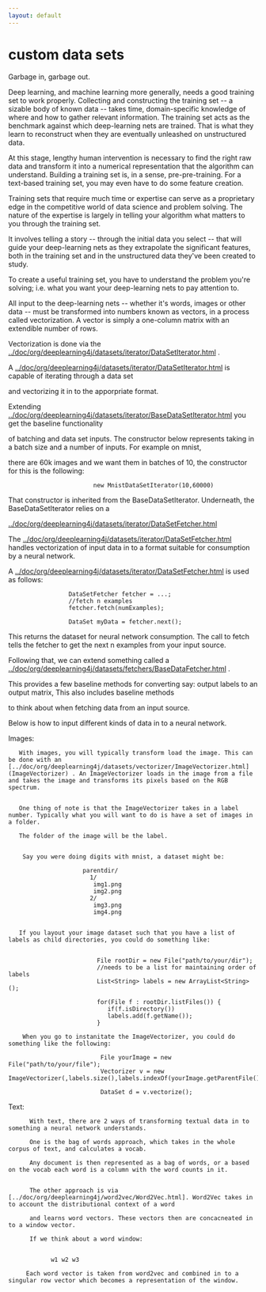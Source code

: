 ```yaml
---
layout: default
---
```


# custom data sets 

Garbage in, garbage out. 

Deep learning, and machine learning more generally, needs a good training set to work properly. Collecting and constructing the training set -- a sizable body of known data -- takes time, domain-specific knowledge of where and how to gather relevant information. The training set acts as the benchmark against which deep-learning nets are trained. That is what they learn to reconstruct when they are eventually unleashed on unstructured data. 

At this stage, lengthy human intervention is necessary to find the right raw data and transform it into a numerical representation that the algorithm can understand. Building a training set is, in a sense, pre-pre-training. For a text-based training set, you may even have to do some feature creation. 

Training sets that require much time or expertise can serve as a proprietary edge in the competitive world of data science and problem solving. The nature of the expertise is largely in telling your algorithm what matters to you through the training set. 

It involves telling a story -- through the initial data you select -- that will guide your deep-learning nets as they extrapolate the significant features, both in the training set and in the unstructured data they've been created to study.

To create a useful training set, you have to understand the problem you're solving; i.e. what you want your deep-learning nets to pay attention to. 

All input to the deep-learning nets -- whether it's words, images or other data -- must be transformed into numbers known as vectors, in a process called vectorization. A vector is simply a one-column matrix with an extendible number of rows.

Vectorization is done via the [../doc/org/deeplearning4j/datasets/iterator/DataSetIterator.html](DataSetIterator) . 

A [../doc/org/deeplearning4j/datasets/iterator/DataSetIterator.html](DataSetIterator) is capable of iterating through a data set 

and vectorizing it in to the apporpriate format.

Extending  [../doc/org/deeplearning4j/datasets/iterator/BaseDataSetIterator.html](BaseDataSetIterator) you get the baseline functionality

of batching and data set inputs. The constructor below represents taking in a batch size and a number of inputs. For example on mnist,

there are 60k images and we want them in batches of 10, the constructor for this is the following:


                            new MnistDataSetIterator(10,60000)


That constructor is inherited from the BaseDataSetIterator. Underneath, the BaseDataSetIterator relies on a 

 [../doc/org/deeplearning4j/datasets/iterator/DataSetFetcher.html](DataSetFetcher)


 The  [../doc/org/deeplearning4j/datasets/iterator/DataSetFetcher.html](DataSetFetcher)  handles vectorization of input data in to a format suitable for consumption by a neural network.


 A  [../doc/org/deeplearning4j/datasets/iterator/DataSetFetcher.html](DataSetFetcher) is used as follows:


                     DataSetFetcher fetcher = ...;
                     //fetch n examples
                     fetcher.fetch(numExamples);

                     DataSet myData = fetcher.next();


 This returns the dataset for neural network consumption. The call to fetch tells the fetcher to get the next n examples from your input source.


 Following that, we can extend something called a [../doc/org/deeplearning4j/datasets/fetchers/BaseDataFetcher.html](BaseDataFetcher) .

 This provides a few baseline methods for converting say: output labels to an output matrix, This also includes baseline methods

 to think about when fetching data from an input source.



 Below is how to input different kinds of data in to a neural network.



 Images:

       With images, you will typically transform load the image. This can be done with an  [../doc/org/deeplearning4j/datasets/vectorizer/ImageVectorizer.html](ImageVectorizer) . An ImageVectorizer loads in the image from a file and takes the image and transforms its pixels based on the RGB spectrum.


       One thing of note is that the ImageVectorizer takes in a label number. Typically what you will want to do is have a set of images in a folder.

       The folder of the image will be the label.


        Say you were doing digits with mnist, a dataset might be:
                         
                         parentdir/
                           1/
                            img1.png
                            img2.png
                           2/
                            img3.png
                            img4.png
       

       If you layout your image dataset such that you have a list of labels as child directories, you could do something like:


                             File rootDir = new File("path/to/your/dir");
                             //needs to be a list for maintaining order of labels
                             List<String> labels = new ArrayList<String>();

                             for(File f : rootDir.listFiles()) {
                                if(f.isDirectory())
                             	labels.add(f.getName());
                             }

        When you go to instanitate the ImageVectorizer, you could do something like the following:

                              File yourImage = new File("path/to/your/file");
                              Vectorizer v = new ImageVectorizer(,labels.size(),labels.indexOf(yourImage.getParentFile().getName()));

                              DataSet d = v.vectorize();






 Text:

          With text, there are 2 ways of transforming textual data in to something a neural network understands.

          One is the bag of words approach, which takes in the whole corpus of text, and calculates a vocab.

          Any document is then represented as a bag of words, or a based on the vocab each word is a column with the word counts in it.


          The other approach is via [../doc/org/deeplearning4j/word2vec/Word2Vec.html]. Word2Vec takes in to account the distributional context of a word

          and learns word vectors. These vectors then are concacneated in to a window vector. 

          If we think about a word window:


                w1 w2 w3

         Each word vector is taken from word2vec and combined in to a singular row vector which becomes a representation of the window.